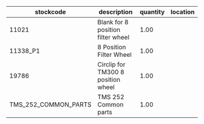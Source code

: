 |stockcode|description|quantity|location|
|---------|-----------|--------|--------|
|11021|Blank for 8 position filter wheel|1.00||
|11338_P1|8 Position Filter Wheel|1.00||
|19786|Circlip for TM300 8 position wheel|1.00||
|TMS_252_COMMON_PARTS|TMS 252 Common parts|1.00||
